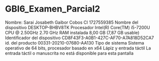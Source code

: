 # GBI6_Examen_Parcial2
Nombre: Sarai Josabeth Gaibor Cobos 
CI 1727559385 
Nombre del dispositivo DESKTOP-BHBV8TK
Procesador Intel(R) Core(TM) i5-7200U CPU @ 2.50GHz   2.70 GHz
RAM instalada 8,00 GB (7,87 GB usable)
Identificador del dispositivo CD8F43F3-A0B1-427C-AF70-A7A818D52CA7
id. del producto 00331-20210-07680-AA130
Tipo de sistema Sistema operativo de 64 bits, procesador basado en x64
Lápiz y entrada táctil La entrada táctil o manuscrita no está disponible para esta pantalla
